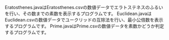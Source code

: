 Eratosthenes.javaはEratosthenes.csvの数値データでエラトステネスのふるいを行い、その数までの素数を表示するプログラムです。
Euclidean.javaはEuclidean.csvの数値データでユークリッドの互除法を行い、最小公倍数を表示するプログラムです。
Prime.javaはPrime.csvの数値データを素数かどうか判定するプログラムです。
